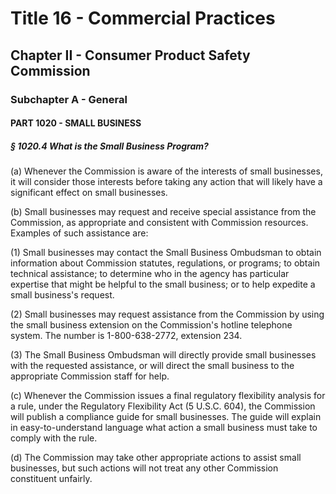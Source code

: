 
# Title 16 - Commercial Practices
## Chapter II - Consumer Product Safety Commission
### Subchapter A - General
#### PART 1020 - SMALL BUSINESS
##### § 1020.4 What is the Small Business Program?

(a) Whenever the Commission is aware of the interests of small businesses, it will consider those interests before taking any action that will likely have a significant effect on small businesses.

(b) Small businesses may request and receive special assistance from the Commission, as appropriate and consistent with Commission resources. Examples of such assistance are:

(1) Small businesses may contact the Small Business Ombudsman to obtain information about Commission statutes, regulations, or programs; to obtain technical assistance; to determine who in the agency has particular expertise that might be helpful to the small business; or to help expedite a small business's request.

(2) Small businesses may request assistance from the Commission by using the small business extension on the Commission's hotline telephone system. The number is 1-800-638-2772, extension 234.

(3) The Small Business Ombudsman will directly provide small businesses with the requested assistance, or will direct the small business to the appropriate Commission staff for help.

(c) Whenever the Commission issues a final regulatory flexibility analysis for a rule, under the Regulatory Flexibility Act (5 U.S.C. 604), the Commission will publish a compliance guide for small businesses. The guide will explain in easy-to-understand language what action a small business must take to comply with the rule.

(d) The Commission may take other appropriate actions to assist small businesses, but such actions will not treat any other Commission constituent unfairly.
